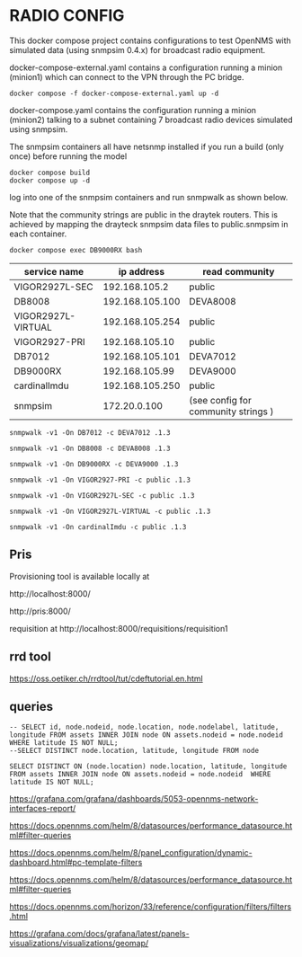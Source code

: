 # RADIO CONFIG

This docker compose project contains configurations to test OpenNMS with simulated data (using snmpsim 0.4.x) for broadcast radio equipment.

docker-compose-external.yaml contains a configuration running a minion (minion1) which can connect to the VPN through the PC bridge.

```
docker compose -f docker-compose-external.yaml up -d
```

docker-compose.yaml contains the configuration running a minion (minion2) talking to a subnet containing 7 broadcast radio devices simulated using snmpsim.

The snmpsim containers all have netsnmp installed if you run a build (only once) before running the model

```
docker compose build
docker compose up -d
```

log into one of the snmpsim containers and run snmpwalk  as shown below.

Note that the community strings are public in the draytek routers.
This is achieved by mapping the drayteck snmpsim data files to public.snmpsim  in each container.

```
docker compose exec DB9000RX bash
```

|service name   |ip address |read community |
|---------------|--------------|--------------|
|VIGOR2927L-SEC |192.168.105.2 | public  |
|DB8008         |192.168.105.100 |DEVA8008|
|VIGOR2927L-VIRTUAL |192.168.105.254|public  |
|VIGOR2927-PRI  |192.168.105.10|public  |
|DB7012         |192.168.105.101|DEVA7012 |
|DB9000RX       |192.168.105.99| DEVA9000 |
|cardinalImdu   |192.168.105.250 |public  |
|snmpsim        |172.20.0.100|(see config for community strings )  |

```
snmpwalk -v1 -On DB7012 -c DEVA7012 .1.3
```

```
snmpwalk -v1 -On DB8008 -c DEVA8008 .1.3
```

```
snmpwalk -v1 -On DB9000RX -c DEVA9000 .1.3
```

```
snmpwalk -v1 -On VIGOR2927-PRI -c public .1.3
```

```
snmpwalk -v1 -On VIGOR2927L-SEC -c public .1.3
```

```
snmpwalk -v1 -On VIGOR2927L-VIRTUAL -c public .1.3
```

```
snmpwalk -v1 -On cardinalImdu -c public .1.3
```

## Pris

Provisioning tool is available locally at

http://localhost:8000/

http://pris:8000/

requisition at http://localhost:8000/requisitions/requisition1

## rrd tool

https://oss.oetiker.ch/rrdtool/tut/cdeftutorial.en.html

## queries

```
-- SELECT id, node.nodeid, node.location, node.nodelabel, latitude, longitude FROM assets INNER JOIN node ON assets.nodeid = node.nodeid  WHERE latitude IS NOT NULL; 
--SELECT DISTINCT node.location, latitude, longitude FROM node

SELECT DISTINCT ON (node.location) node.location, latitude, longitude FROM assets INNER JOIN node ON assets.nodeid = node.nodeid  WHERE latitude IS NOT NULL; 
```

https://grafana.com/grafana/dashboards/5053-opennms-network-interfaces-report/

https://docs.opennms.com/helm/8/datasources/performance_datasource.html#filter-queries

https://docs.opennms.com/helm/8/panel_configuration/dynamic-dashboard.html#pc-template-filters

https://docs.opennms.com/helm/8/datasources/performance_datasource.html#filter-queries

https://docs.opennms.com/horizon/33/reference/configuration/filters/filters.html

https://grafana.com/docs/grafana/latest/panels-visualizations/visualizations/geomap/